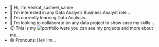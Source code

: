 - 👋 Hi, I’m Venkat_susheel_sanne
- 👀 I’m interested in any Data Analyst/ Business Analyst role ..
- 🌱 I’m currently learning Data Analysis..
- 💞️ I’m looking to collaborate on any data project to show case my skills...
- 📫 This is my ![portfolio](https://venkatsusheel105.wixsite.com/my-site-3) were you can see my projects and more about me...
- 😄 Pronouns: He/Him...

<!---
Venkatsusheel93/Venkatsusheel93 is a ✨ special ✨ repository because its `README.md` (this file) appears on your GitHub profile.
You can click the Preview link to take a look at your changes.
--->
